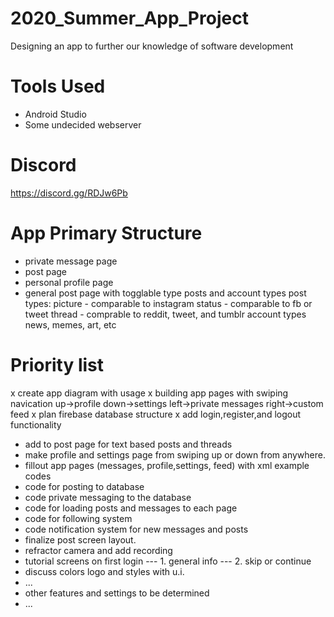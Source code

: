 # 2020_Summer_App_Project
Designing an app to further our knowledge of software development 


# Tools Used
- Android Studio
- Some undecided webserver

# Discord
https://discord.gg/RDJw6Pb
# App Primary Structure
- private message page
- post page
- personal profile page
- general post page with togglable type posts and account types
post types: 
picture - comparable to instagram
status - comparable to fb or tweet
thread - comprable to reddit, tweet, and tumblr
account types
news, memes, art, etc 

# Priority list
x create app diagram with usage 
x building app pages with swiping navication 
up->profile
down->settings
left->private messages 
right->custom feed
x plan firebase database structure 
x add login,register,and logout functionality
- add to post page for text based posts and threads
- make profile and settings page from swiping up or down from anywhere.
- fillout app pages (messages, profile,settings, feed) with xml example codes
- code for posting to database
- code private messaging to the database
- code for loading posts and messages to each page
- code for following system
- code notification system for new messages and posts
- finalize post screen layout. 
- refractor camera and add recording
- tutorial screens on first login
--- 1. general info
--- 2. skip or continue 
- discuss colors logo and styles with u.i.
- ...
- other features and settings to be determined
- ...
